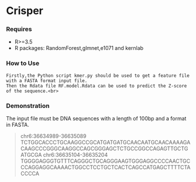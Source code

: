 # Crisper
### Requires
- R>=3.5<br>
- R packages: RandomForest,glmnet,e1071 and kernlab<br>
### How to Use
```
Firstly,the Python script kmer.py should be used to get a feature file with a FASTA format input file.
Then the Rdata file RF.model.Rdata can be used to predict the Z-score of the sequence.<br>
```
### Demonstration

The input file must be DNA sequences with a length of 100bp and a format in FASTA.
>chr6:36634989-36635089
TCTGGCACCCTGCAAGGCCGCATGATGATGCAACAATGCAACAAAAGACAAGCCCGGGCAAGGCCAGCGGGAGCTCTGCCGGCCAGAGTTGCTGATGCGA
>chr6:36635104-36635204
TGGGGAGGGTGTTTCAGGGCTGCAGGGAAGTGGGAGGCCCCAACTGCCCAGGAGGCAAAACTGGCCTCCTGCTCACTCAGCCATGAGCTTTTCTACCCCA
